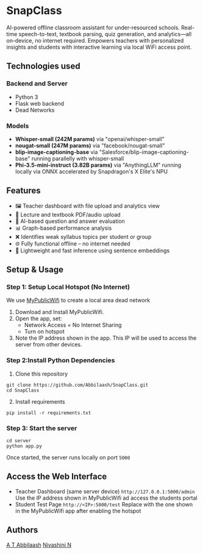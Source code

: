 # SnapClass
AI-powered offline classroom assistant for under-resourced schools. Real-time speech-to-text, textbook parsing, quiz generation, and analytics—all on-device, no internet required. Empowers teachers with personalized insights and students with interactive learning via local WiFi access point.

## Technologies used
### Backend and Server
- Python 3
- Flask web backend
- Dead Networks

### Models
- **Whisper-small (242M params)** via "openai/whisper-small"
- **nougat-small (247M params)** via "facebook/nougat-small"
- **blip-image-captioning-base** via "Salesforce/blip-image-captioning-base" running parallelly with whisper-small
- **Phi-3.5-mini-instruct (3.82B params)** via "AnythingLLM" running locally via ONNX accelerated by Snapdragon's X Elite's NPU

## Features
- 🖼️ Teacher dashboard with file upload and analytics view  
- 📄 Lecture and textbook PDF/audio upload  
- 🤖 AI-based question and answer evaluation  
- 📊 Graph-based performance analysis  
- ❌ Identifies weak syllabus topics per student or group  
- 🌐 Fully functional offline – no internet needed  
- 🎯 Lightweight and fast inference using sentence embeddings

## Setup & Usage
### Step 1: Setup Local Hotspot (No Internet)
We use [MyPublicWifi](https://mypublicwifi.com/publicwifi/en/index.html) to create a local area dead network
1. Download and Install MyPublicWifi.
2. Open the app, set:
   - Network Access = No Internet Sharing
   - Turn on hotspot
3. Note the IP address shown in the app. This IP will be used to access the server from other devices.

### Step 2:Install Python Dependencies
1. Clone this repository
```
git clone https://github.com/Abbilaash/SnapClass.git
cd SnapClass
```
2. Install requirements
```
pip install -r requirements.txt
```

### Step 3: Start the server
```
cd server
python app.py
```
Once started, the server runs locally on port ```5000```

## Access the Web Interface
- Teacher Dashboard (same server device)
```http://127.0.0.1:5000/admin```
Use the IP address shown in MyPublicWifi ad access the students portal
- Student Test Page
```http://<IP>:5000/test```
Replace <IP> with the one shown in the MyPublicWifi app after enabling the hotspot

## Authors
[A T Abbilaash](https://github.com/Abbilaash)
[Nivashini N](https://github.com/nivashini2505)
